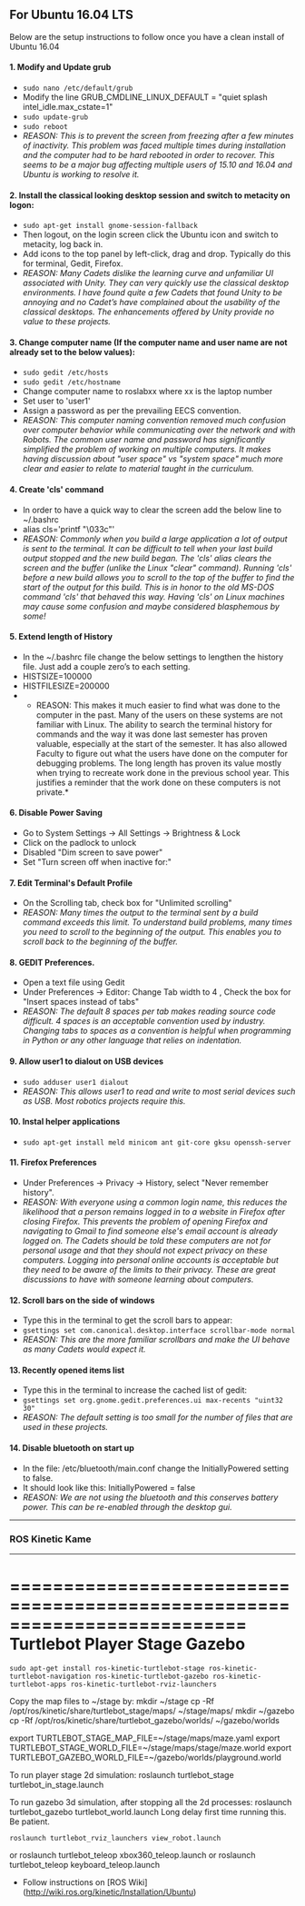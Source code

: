 ## For Ubuntu 16.04 LTS 

Below are the setup instructions to follow once you have a clean install of Ubuntu 16.04 

#### 1. Modify and Update grub
- `sudo nano /etc/default/grub`
- Modify the line GRUB_CMDLINE_LINUX_DEFAULT = "quiet splash intel_idle.max_cstate=1"
- `sudo update-grub`
- `sudo reboot`
- *REASON: This is to prevent the screen from freezing after a few minutes of inactivity. This problem was faced multiple times during installation and the computer had to be hard rebooted in order to recover. This seems to be a major bug affecting multiple users of 15.10 and 16.04 and Ubuntu is working to resolve it.* 

#### 2. Install the classical looking desktop session and switch to metacity on logon:
- `sudo apt-get install gnome-session-fallback`
- Then logout, on the login screen click the Ubuntu icon and switch to metacity, log back in.
- Add icons to the top panel by left-click, drag and drop. Typically do this for terminal, Gedit, Firefox.
- *REASON: Many Cadets dislike the learning curve and unfamiliar UI associated with Unity. They can very quickly use the classical desktop environments. I have found quite a few Cadets that found Unity to be annoying and no Cadet’s have complained about the usability of the classical desktops. The enhancements offered by Unity provide no value to these projects.*

#### 3. Change computer name (If the computer name and user name are not already set to the below values):
- `sudo gedit /etc/hosts`
- `sudo gedit /etc/hostname`
- Change computer name to roslabxx where xx is the laptop number
- Set user to 'user1'
- Assign a password as per the prevailing EECS convention.
- *REASON: This computer naming convention removed much confusion over computer behavior while communicating over the network and with Robots. The common user name and password has significantly simplified the problem of working on multiple computers. It makes having discussion about "user space" vs "system space" much more clear and easier to relate to material taught in the curriculum.*  


#### 4. Create 'cls' command 
- In order to have a quick way to clear the screen add the below line to ~/.bashrc 
- alias cls='printf "\033c"'
- *REASON: Commonly when you build a large application a lot of output is sent to the terminal. It can be difficult to tell when your last build output stopped and the new build began. The 'cls' alias clears the screen and the buffer (unlike the Linux "clear" command). Running 'cls' before a new build allows you to scroll to the top of the buffer to find the start of the output for this build. This is in honor to the old MS-DOS command 'cls' that behaved this way. Having 'cls' on Linux machines may cause some confusion and maybe considered blasphemous by some!*	

#### 5. Extend length of History
- In the ~/.bashrc file change the below settings to lengthen the history file. Just add a couple zero’s to each setting.
- HISTSIZE=100000
- HISTFILESIZE=200000
- * REASON: This makes it much easier to find what was done to the computer in the past. Many of the users on these systems are not familiar with Linux. The ability to search the terminal history for commands and the way it was done last semester has proven valuable, especially at the start of the semester. It has also allowed Faculty to figure out what the users have done on the computer for debugging problems. The long length has proven its value mostly when trying to recreate work done in the previous school year. This justifies a reminder that the work done on these computers is not private.* 	

#### 6. Disable Power Saving
- Go to System Settings -> All Settings -> Brightness & Lock
- Click on the padlock to unlock
- Disabled "Dim screen to save power"
- Set "Turn screen off when inactive for:"

#### 7. Edit Terminal's Default Profile
- On the Scrolling tab, check box for "Unlimited scrolling"
- *REASON: Many times the output to the terminal sent by a build command exceeds this limit. To understand build problems, many times you need to scroll to the beginning of the output. This enables you to scroll back to the beginning of the buffer.*

#### 8. GEDIT Preferences.
- Open a text file using Gedit 
- Under Preferences -> Editor: Change Tab width to 4 , Check the box for "Insert spaces instead of tabs"
- *REASON: The default 8 spaces per tab makes reading source code difficult. 4 spaces is an acceptable convention used by industry. Changing tabs to spaces as a convention is helpful when programming in Python or any other language that relies on indentation.*

#### 9. Allow user1 to dialout on USB devices
 - `sudo adduser user1 dialout`
 - *REASON: This allows user1 to read and write to most serial devices such as USB. Most robotics projects require this.*

#### 10. Instal helper applications
- `sudo apt-get install meld minicom ant git-core gksu openssh-server`

#### 11. Firefox Preferences 
- Under Preferences -> Privacy -> History, select "Never remember history".
- *REASON: With everyone using a common login name, this reduces the likelihood that a person remains logged in to a website in Firefox after closing Firefox. This prevents the problem of opening Firefox and navigating to Gmail to find someone else's email account is already logged on. The Cadets should be told these computers are not for personal usage and that they should not expect privacy on these computers. Logging into personal online accounts is acceptable but they need to be aware of the limits to their privacy. These are great discussions to have with someone learning about computers.* 

#### 12. Scroll bars on the side of windows
- Type this in the terminal to get the scroll bars to appear:
- `gsettings set com.canonical.desktop.interface scrollbar-mode normal`
- *REASON: This are the more familiar scrollbars and make the UI behave as many Cadets would expect it.*

#### 13. Recently opened items list
- Type this in the terminal to increase the cached list of gedit:
- `gsettings set org.gnome.gedit.preferences.ui max-recents "uint32 30"`
- *REASON: The default setting is too small for the number of files that are used in these projects.*

#### 14. Disable bluetooth on start up
- In the file: /etc/bluetooth/main.conf change the InitiallyPowered setting to false. 
- It should look like this: InitiallyPowered = false
- *REASON: We are not using the bluetooth and this conserves battery power. This can be re-enabled through the desktop gui.*


-----------------------------------------------------------------
### ROS Kinetic Kame 
-----------------------------------------------------------------

==========================================================================
 Turtlebot Player Stage Gazebo
==========================================================================
    sudo apt-get install ros-kinetic-turtlebot-stage ros-kinetic-turtlebot-navigation ros-kinetic-turtlebot-gazebo ros-kinetic-turtlebot-apps ros-kinetic-turtlebot-rviz-launchers

Copy the map files to ~/stage by:
mkdir ~/stage
cp -Rf /opt/ros/kinetic/share/turtlebot_stage/maps/ ~/stage/maps/
mkdir ~/gazebo
cp -Rf /opt/ros/kinetic/share/turtlebot_gazebo/worlds/ ~/gazebo/worlds
    

export TURTLEBOT_STAGE_MAP_FILE=~/stage/maps/maze.yaml
export TURTLEBOT_STAGE_WORLD_FILE=~/stage/maps/stage/maze.world
export TURTLEBOT_GAZEBO_WORLD_FILE=~/gazebo/worlds/playground.world

To run player stage 2d simulation:
roslaunch turtlebot_stage turtlebot_in_stage.launch

To run gazebo 3d simulation, after stopping all the 2d processes:
    roslaunch turtlebot_gazebo turtlebot_world.launch
Long delay first time running this. Be patient.

    roslaunch turtlebot_rviz_launchers view_robot.launch
or
    roslaunch turtlebot_teleop xbox360_teleop.launch 
or
    roslaunch turtlebot_teleop keyboard_teleop.launch




- Follow instructions on [ROS Wiki] (http://wiki.ros.org/kinetic/Installation/Ubuntu)
